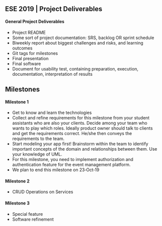 ## ESE 2019 | Project Deliverables

#### General Project Deliverables
* Project README
* Some sort of project documentation: SRS, backlog OR sprint schedule
* Biweekly report about biggest challenges and risks, and learning outcomes
* Git tags for milestones
* Final presentation
* Final software
* Document for usability test, containing preparation, execution, documentation, interpretation of results

## Milestones
#### Milestone 1
* Get to know and learn the technologies
* Collect and refine requirements for this milestone from your student assistants who are also your clients. Decide among your team who wants to play which roles. Ideally product owner should talk to clients and get the requirements correct. He/she then conveys the requirements to the team.
* Start modeling your app first! Brainstorm within the team to identify important concepts of the domain and relationships between them. Use your knowledge of UML.
* For this milestone, you need to implement authorization and authentication feature for the event management platform.
* We plan to end this milestone on 23‑Oct‑19

#### Milestone 2
* CRUD Operations on Services


#### Milestone 3
* Special feature
* Software refinement

